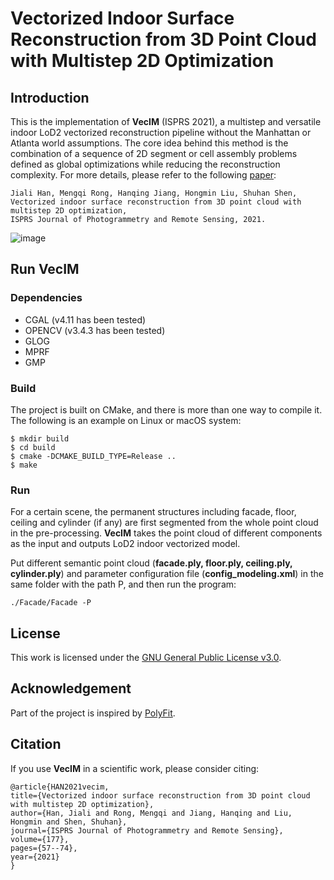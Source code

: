 # Vectorized Indoor Surface Reconstruction from 3D Point Cloud with Multistep 2D Optimization

## Introduction

This is the implementation of **VecIM** (ISPRS 2021), a multistep and versatile indoor LoD2 vectorized reconstruction pipeline without the Manhattan or Atlanta world assumptions. The core idea behind this method is the combination of a sequence of 2D segment or 
cell assembly problems defined as global optimizations while reducing the reconstruction complexity. For more details, please refer to the following [paper](https://www.sciencedirect.com/science/article/abs/pii/S0924271621001222):

    Jiali Han, Mengqi Rong, Hanqing Jiang, Hongmin Liu, Shuhan Shen,
    Vectorized indoor surface reconstruction from 3D point cloud with multistep 2D optimization,
    ISPRS Journal of Photogrammetry and Remote Sensing, 2021.

![image](https://github.com/ShuhanShen/VecIM/blob/main/images/pipeline.PNG)

## Run VecIM
### Dependencies
- CGAL (v4.11 has been tested)
- OPENCV (v3.4.3 has been tested)
- GLOG
- MPRF
- GMP

### Build
The project is built on CMake, and there is more than one way to compile it. The following is an example on Linux or macOS system:

    $ mkdir build
    $ cd build
    $ cmake -DCMAKE_BUILD_TYPE=Release ..
    $ make

### Run
For a certain scene, the permanent structures including facade, floor, ceiling and cylinder (if any) are first segmented from the whole point cloud in the pre-processing. **VecIM** takes the point cloud of different components as the input and outputs LoD2 indoor vectorized model.

Put different semantic point cloud (**facade.ply, floor.ply, ceiling.ply, cylinder.ply**) and parameter configuration file (**config_modeling.xml**) in the same folder with the path P, and then run the program:

    ./Facade/Facade -P


## License
This work is licensed under the [GNU General Public License v3.0](https://github.com/ShuhanShen/VecIM/blob/main/LICENSE).

## Acknowledgement
Part of the project is inspired by [PolyFit](https://github.com/LiangliangNan/PolyFit).

## Citation
If you use **VecIM** in a scientific work, please consider citing:

    @article{HAN2021vecim,
    title={Vectorized indoor surface reconstruction from 3D point cloud with multistep 2D optimization},
    author={Han, Jiali and Rong, Mengqi and Jiang, Hanqing and Liu, Hongmin and Shen, Shuhan},
    journal={ISPRS Journal of Photogrammetry and Remote Sensing},
    volume={177},
    pages={57--74},
    year={2021}
    }
